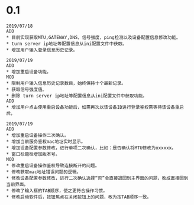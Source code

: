 # 0.1
	2019/07/18
	ADD
	* 目前实现获取MTU,GATEWAY,DNS，信号强度，ping检测以及设备配置信息修改功能。
	* turn server ip地址等配置信息从ini配置文件中获取。
	* 增加用户输入登录信息历史记录。
	
	2019/07/19
	ADD
	* 增加重启设备功能。
	MOD
	* 限制用户输入信息历史记录数目，始终保持十个最新记录。
	* 获取信号强度值。
	* 删除 turn server ip地址等配置信息从ini配置文件中获取功能。
	ADD
	* 增加用户点击使用重启设备功能后，如需再次以该设备ID进行登录鉴权需等待该设备重启后。

	2019/07/19
	ADD
	* 增加重启设备操作二次确认。
	* 增加当前服务鉴权mac地址实时显示。
	* 增加设备配置参数修改，进行单项二次确认，比如：是否确认将MTU修改为xxxxxx。
	* 窗口标题栏增加版本号。
	MOD
	* 修改重启设备操作鉴权导致连接断开的问题。
	* 修改获取mac地址错误问题的逻辑。
	* 修改设备配置参数修改，进行二次确认选择“否”会直接退回到主界面的问题，改成直接回到当前界面。
	* 修改了输入框的TAB顺序，使之更符合操作习惯。
	* 修改启动软件后，按钮焦点在关闭按钮上的问题，改为按TAB顺序一致。